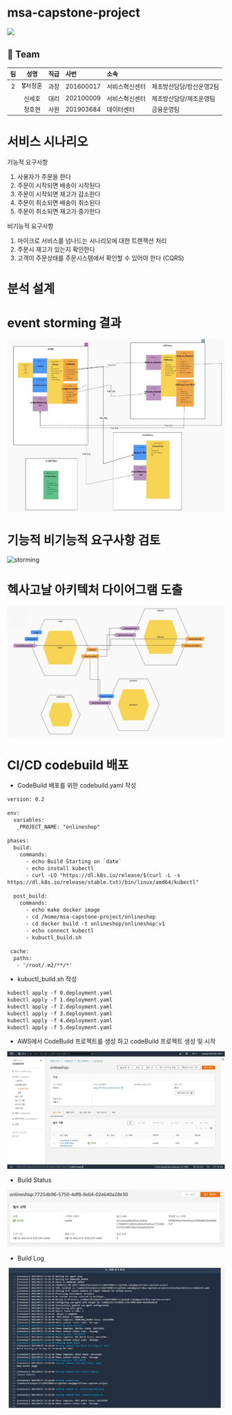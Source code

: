 # msa-capstone-project
<img src= "https://t1.daumcdn.net/cfile/tistory/997A00365C79475E04?download">


  
## 👫 Team

   |팀|성명|직급|사번|소속||
   |:----:|:------:|:------:|:------|:------|------|
   |2|🎖서정훈|과장|201600017|서비스혁신센터|제조방산담당/방산운영2팀|
   ||  신세호|대리|202100009|서비스혁신센터|제조방산담당/제조운영팀|
   ||   정호현|사원|201903684|데이터센터|금융운영팀|

# 서비스 시나리오

기능적 요구사항
1. 사용자가 주문을 한다
2. 주문이 시작되면 배송이 시작된다
3. 주문이 시작되면 재고가 감소한다
4. 주문이 취소되면 배송이 취소된다
5. 주문이 취소되면 재고가 증가한다


비기능적 요구사항
1. 마이크로 서비스를 넘나드는 시나리오에 대한 트랜잭션 처리
2. 주문시 재고가 있는지 확인한다
3. 고객이 주문상태를 주문시스템에서 확인할 수 있어야 한다 (CQRS)

   
# 분석 설계
# event storming 결과

![storming](./분석,설계/storm.JPG)


# 기능적 비기능적 요구사항 검토

![storming](./분석,설계/storm1JPG)


# 헥사고날 아키텍처 다이어그램 도출

![hexa](./분석,설계/hexa.JPG)


# CI/CD codebuild 배포

- CodeBuild 배포를 위한 codebuild.yaml 작성 
```
version: 0.2

env:
  variables:
   _PROJECT_NAME: "onlineshop"

phases:
  build:
    commands:
      - echo Build Starting on `date`
      - echo install kubectl
      - curl -LO "https://dl.k8s.io/release/$(curl -L -s https://dl.k8s.io/release/stable.txt)/bin/linux/amd64/kubectl"
      
  post_build:
    commands:
      - echo make docker image
      - cd /home/msa-capstone-project/onlineshop
      - cd docker build -t onlineshop/onlineshop:v1
      - echo connect kubectl
      - kubuctl_build.sh
      
 cache:
  paths:
   - '/root/.m2/**/*'
```

- kubuctl_build.sh 작성 
```
kubectl apply -f 0.deployment.yaml
kubectl apply -f 1.deployment.yaml
kubectl apply -f 2.deployment.yaml
kubectl apply -f 3.deployment.yaml
kubectl apply -f 4.deployment.yaml
kubectl apply -f 5.deployment.yaml
```

- AWS에서 CodeBuild 프로젝트를 생성 하고 codeBuild 프로젝트 생성 및 시작

![coudebuild image](./CICD/codebuild_image1.JPG)

- Build Status

![coudebuild image](./CICD/codebuild_image2.JPG)

- Build Log

![coudebuild image](./CICD/codebuild_image3.JPG)
